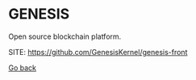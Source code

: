 # GENESIS
 
 Open source blockchain platform.
 
 SITE: https://github.com/GenesisKernel/genesis-front

 [Go back](https://portable-linux-apps.github.io/apps.html)
